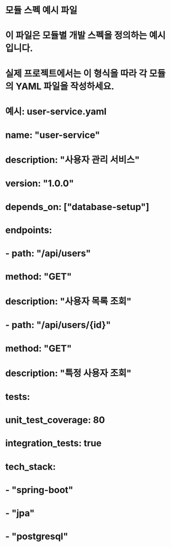 # 모듈 스펙 예시 파일

# 이 파일은 모듈별 개발 스펙을 정의하는 예시입니다.
# 실제 프로젝트에서는 이 형식을 따라 각 모듈의 YAML 파일을 작성하세요.

# 예시: user-service.yaml
# name: "user-service"
# description: "사용자 관리 서비스"
# version: "1.0.0"
# depends_on: ["database-setup"]
# endpoints:
#   - path: "/api/users"
#     method: "GET"
#     description: "사용자 목록 조회"
#   - path: "/api/users/{id}"
#     method: "GET"
#     description: "특정 사용자 조회"
# tests:
#   unit_test_coverage: 80
#   integration_tests: true
# tech_stack:
#   - "spring-boot"
#   - "jpa"
#   - "postgresql"
